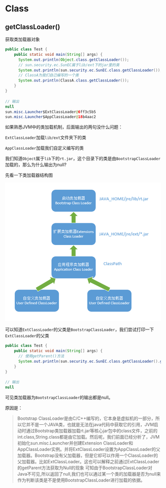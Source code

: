 # Class

## getClassLoader()

获取类加载器对象

```java
public class Test {
    public static void main(String[] args) {
      System.out.println(Object.class.getClassLoader());
      // sun.security.ec.SunEC属于lib/ext下的jar里的类
      System.out.println(sun.security.ec.SunEC.class.getClassLoader());
      // ClassA为我们自己编写的一个类
      System.out.println(ClassA.class.getClassLoader());
    }
}

// 输出
null
sun.misc.Launcher$ExtClassLoader@6ff3c5b5
sun.misc.Launcher$AppClassLoader@18b4aac2
```

如果熟悉JVM中的类加载机制，后面输出的两句没什么问题：

`ExtClassLoader`加载`lib/ext`文件夹下的类

`AppClassLoader`加载我们自定义编写的类

我们知道`Object`属于`lib`下的`rt.jar`，这个目录下的类是由`BootstrapClassLoader`加载的，那么为什么输出为null?

先看一下类加载器结构图

![](./pictures/class_loader.png)

可以知道`ExtClassLoader`的父类是`BootstrapClassLoader`，我们尝试打印一下`ExtClassLoader`的父类

```java
public class Test {
    public static void main(String[] args) {
      // 使用getParent()方法
      System.out.println(sun.security.ec.SunEC.class.getClassLoader().getParent());
    }
}

// 输出
null
```

可见类加载器为`BootstrapClassLoader`的输出都是null。

原因是：

>Bootstrap ClassLoader是由C/C++编写的，它本身是虚拟机的一部分，所以它并不是一个JAVA类，也就是无法在java代码中获取它的引用，JVM启动时通过Bootstrap类加载器加载rt.jar等核心jar包中的class文件，之前的int.class,String.class都是由它加载。然后呢，我们前面已经分析了，JVM初始化sun.misc.Launcher并创建Extension ClassLoader和AppClassLoader实例。并将ExtClassLoader设置为AppClassLoader的父加载器。Bootstrap没有父加载器，但是它却可以作用一个ClassLoader的父加载器。比如ExtClassLoader。这也可以解释之前通过ExtClassLoader的getParent方法获取为Null的现象
可知由于BootstrapClassLoader对Java不可见,所以返回了null,我们也可以通过某一个类的加载器是否为null来作为判断该类是不是使用BootstrapClassLoader进行加载的依据。